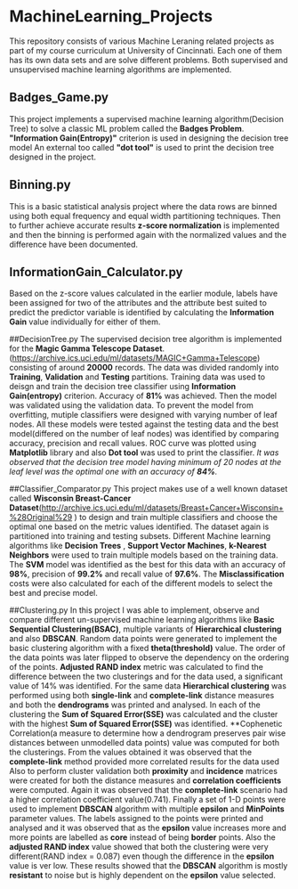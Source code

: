 # MachineLearning_Projects
This repository consists of various Machine Leraning related projects as part of my course curriculum at University of Cincinnati.
Each one of them has its own data sets and are solve different problems. 
Both supervised and unsupervised machine learning algorithms are implemented.

## Badges_Game.py
This project implements a supervised machine learning algorithm(Decision Tree) to solve a classic ML problem called the **Badges Problem**.
**"Information Gain(Entropy)"** criterion is used in designing the decision tree model
An external too called **"dot tool"** is used to print the decision tree designed in the project.

## Binning.py
This is a basic statistical analysis project where the data rows are binned using both equal frequency and equal width partitioning techniques.
Then to further achieve accurate results **z-score normalization** is implemented and then the binning is performed again with the normalized values and the difference have been documented.

## InformationGain_Calculator.py
Based on the z-score values calculated in the earlier module, labels have been assigned for two of the attributes and the attribute best suited to predict the predictor variable is identified by calculating the **Information Gain** value individually for either of them.

##DecisionTree.py
The supervised decision tree algorithm is implemented for the **Magic Gamma Telescope Dataset**. (https://archive.ics.uci.edu/ml/datasets/MAGIC+Gamma+Telescope) consisting of around **20000** records.
The data was divided randomly into **Training**, **Validation** and **Testing** partitions.
Training data was used to deisgn and train the decision tree classifier using **Information Gain(entropy)** criterion. Accuracy of **81%** was achieved. Then the model was validated using the validation data.
To prevent the model from overfitting, mutiple classifiers were designed with varying number of leaf nodes.
All these models were tested against the testing data and the best model(differed on the number of leaf nodes) was identified by comparing accuracy, precision and recall values.
ROC curve was plotted using **Matplotlib** library and also **Dot tool** was used to print the classifier.
*It was observed that the decision tree model having minimum of 20 nodes at the leaf level was the optimal one with an accuracy of **84%**.*

##Classifier_Comparator.py
This project makes use of a well known dataset called **Wisconsin Breast-Cancer Dataset**(http://archive.ics.uci.edu/ml/datasets/Breast+Cancer+Wisconsin+%28Original%29 ) to design and train multiple classifiers and choose the optimal one based on the metric values identified.
The dataset again is partitioned into training and testing subsets.
Different Machine learning algorithms like **Decision Trees** , **Support Vector Machines**, **k-Nearest Neighbors** were used to train multiple models based on the training data.
The **SVM** model was identified as the best for this data with an accuracy of **98%**, precision of **99.2%** and recall value of **97.6%**.
The **Misclassification** costs were also calculated for each of the different models to select the best and precise model.

##Clustering.py
In this project I was able to implement, observe and compare different un-supervised machine learning algorithms like **Basic Sequential Clustering(BSAC)**, multiple variants of **Hierarchical clustering** and also **DBSCAN**.
Random data points were generated to implement the basic clustering algorithm with a fixed **theta(threshold)** value. The order of the data points was later flipped to observe the dependency on the ordering of the points. **Adjusted RAND index** metric was calculated to find the difference between the two clusterings and for the data used, a significant value of 14% was identified.
For the same data **Hierarchical clustering** was performed using both **single-link** and **complete-link** distance measures and both the **dendrograms** was printed and analysed.
In each of the clustering the **Sum of Squared Error(SSE)** was calculated and the cluster with the highest **Sum of Squared Error(SSE)** was identified.
**Cophenetic Correlation(a measure to determine how a dendrogram preserves pair wise distances between unmodelled data points) value was computed for both the clusterings. From the values obtained it was observed that the **complete-link** method provided more correlated results for the data used
Also to perform cluster validation both **proximity** and **incidence** matrices were created for both the distance measures and **correlation coefficients** were computed. Again it was observed that the **complete-link** scenario had a higher correlation coefficient value(0.741).
Finally a set of 1-D points were used to implement **DBSCAN** algorithm with multiple **epsilon** and **MinPoints** parameter values.
The labels assigned to the points were printed and analysed and it was observed that as the **epsilon** value increases more and more points are labelled as **core** instead of being **border** points. Also the **adjusted RAND index** value showed that both the clustering were very different(RAND index = 0.087) even though the difference in the **epsilon** value is ver low.
These results showed that the **DBSCAN** algorithm is mostly **resistant** to noise but is highly dependent on the **epsilon** value selected.
